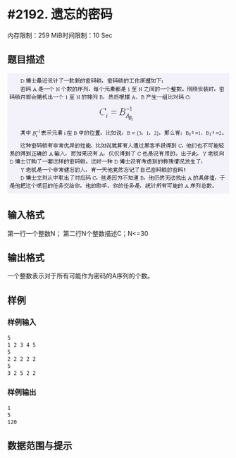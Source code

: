 # #2192. 遗忘的密码

内存限制：259 MiB时间限制：10 Sec

## 题目描述

![](images/2192.jpg)

## 输入格式

第一行一个整数N； 	第二行N个整数描述C；N<=30

## 输出格式

一个整数表示对于所有可能作为密码的A序列的个数。

## 样例

### 样例输入

    
    5
    1 2 3 4 5
    5
    2 2 2 2 2
    5
    3 2 5 2 2
    

### 样例输出

    
    1
    5
    120
    

## 数据范围与提示
